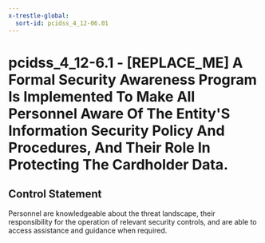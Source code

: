 ```yaml
---
x-trestle-global:
  sort-id: pcidss_4_12-06.01
---
```


# pcidss_4_12-6.1 - \[REPLACE_ME\] A Formal Security Awareness Program Is Implemented To Make All Personnel Aware Of The Entity'S Information Security Policy And Procedures, And Their Role In Protecting The Cardholder Data.

## Control Statement

Personnel are knowledgeable about the threat landscape, their responsibility for the
operation of relevant security controls, and are able to access assistance and guidance
when required.
